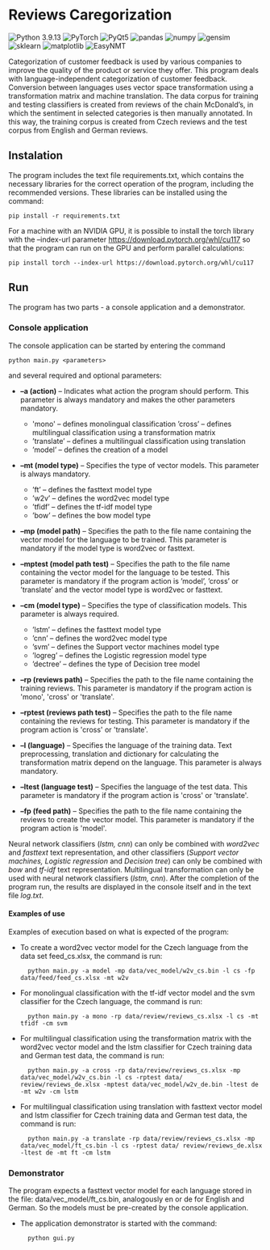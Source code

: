 Reviews Caregorization
======================

![Python 3.9.13](https://img.shields.io/badge/python-3.9.13-blue.svg)
![PyTorch](https://img.shields.io/badge/PyTorch-1.13.1-ref.svg)
![PyQt5](https://img.shields.io/badge/PyQt5-5.15.9-green.svg)
![pandas](https://img.shields.io/badge/pandas-black.svg)
![numpy](https://img.shields.io/badge/numpy-blue.svg)
![gensim](https://img.shields.io/badge/gensim-black.svg)
![sklearn](https://img.shields.io/badge/sklearn-orange.svg)
![matplotlib](https://img.shields.io/badge/matplotlib-black.svg)
![EasyNMT](https://img.shields.io/badge/EasyNMT-red.svg)


Categorization of customer feedback is used by various companies to improve the quality of the product or service they offer. This program deals with language-independent categorization of customer feedback. Conversion between languages uses vector space transformation using a transformation matrix and machine translation. The data corpus for training and testing classifiers is created from reviews of the chain McDonald’s, in which the sentiment in selected categories is then manually annotated. In this way, the training corpus is created from Czech reviews and the test corpus from English and German reviews. 



## Instalation

The program includes the text file requirements.txt, which contains the necessary libraries for the correct operation of the program, including the recommended versions. These libraries can be installed using the command:

    pip install -r requirements.txt

For a machine with an NVIDIA GPU, it is possible to install the torch library with the –index-url parameter https://download.pytorch.org/whl/cu117 so that the program can run on the GPU and perform parallel calculations:

    pip install torch --index-url https://download.pytorch.org/whl/cu117

## Run

The program has two parts - a console application and a demonstrator. 

### Console application

The console application can be started by entering the command 

    python main.py <parameters>

and several required and optional parameters:

   - **–a (action)** – Indicates what action the program should perform. This parameter is always mandatory and makes the other parameters mandatory.
       - 'mono' – defines monolingual classification
        ’cross’ – defines multilingual classification using a transformation matrix
       - ’translate’ – defines a multilingual classification using translation
       - ’model’ – defines the creation of a model
      
   - **–mt (model type)** – Specifies the type of vector models. This parameter is always mandatory.
     - ’ft’ – defines the fasttext model type
     - ’w2v’ – defines the word2vec model type
     - ’tfidf’ – defines the tf-idf model type
     - ’bow’ – defines the bow model type
    
   - **–mp (model path)** – Specifies the path to the file name containing the vector model for the language to be trained. This parameter is mandatory if the model type is word2vec or fasttext.
            
   - **–mptest (model path test)** – Specifies the path to the file name containing the vector model for the language to be tested. This parameter is mandatory if the program action is ’model’, ’cross’ or ’translate’ and the vector model type is word2vec or fasttext.
            
   - **–cm (model type)** – Specifies the type of classification models. This parameter is always required.
     - ’lstm’ – defines the fasttext model type
     - ’cnn’ – defines the word2vec model type
     - ’svm’ – defines the Support vector machines model type
     - ’logreg’ – defines the Logistic regression model type
     - ’dectree’ – defines the type of Decision tree model
    
   - **–rp (reviews path)** – Specifies the path to the file name containing the training reviews. This parameter is mandatory if the program action is 'mono', 'cross' or 'translate'.
            
   - **–rptest (reviews path test)** – Specifies the path to the file name containing the reviews for testing. This parameter is mandatory if the program action is 'cross' or 'translate'.
            
   - **–l (language)** – Specifies the language of the training data. Text preprocessing, translation and dictionary for calculating the transformation matrix depend on the language. This parameter is always mandatory.
            
   - **–ltest (language test)** – Specifies the language of the test data. This parameter is mandatory if the program action is 'cross' or 'translate'.
            
   - **–fp (feed path)** – Specifies the path to the file name containing the reviews to create the vector model. This parameter is mandatory if the program action is 'model'.
            
                        
Neural network classifiers (*lstm, cnn*) can only be combined with *word2vec* and *fasttext* text representation, and other classifiers (*Support vector machines, Logistic regression* and *Decision tree*) can only be combined with *bow* and *tf-idf* text representation. Multilingual transformation can only be used with neural network classifiers (*lstm, cnn*). After the completion of the program run, the results are displayed in the console itself and in the text file *log.txt*.


#### Examples of use

Examples of execution based on what is expected of the program:

- To create a word2vec vector model for the Czech language from the data set feed_cs.xlsx, the command is run:
    
        python main.py -a model -mp data/vec_model/w2v_cs.bin -l cs -fp data/feed/feed_cs.xlsx -mt w2v
  
  
- For monolingual classification with the tf-idf vector model and the svm classifier for the Czech language, the command is run:

        python main.py -a mono -rp data/review/reviews_cs.xlsx -l cs -mt tfidf -cm svm


- For multilingual classification using the transformation matrix with the word2vec vector model and the lstm classifier for Czech training data and German test data, the command is run:

        python main.py -a cross -rp data/review/reviews_cs.xlsx -mp data/vec_model/w2v_cs.bin -l cs -rptest data/ review/reviews_de.xlsx -mptest data/vec_model/w2v_de.bin -ltest de -mt w2v -cm lstm


- For multilingual classification using translation with fasttext vector model and lstm classifier for Czech training data and German test data, the command is run:

        python main.py -a translate -rp data/review/reviews_cs.xlsx -mp data/vec_model/ft_cs.bin -l cs -rptest data/ review/reviews_de.xlsx -ltest de -mt ft -cm lstm


### Demonstrator

The program expects a fasttext vector model for each language stored in the file: data/vec_model/ft_cs.bin, analogously en or de for English and German. So the models must be pre-created by the console application. 

- The application demonstrator is started with the command:

        python gui.py
